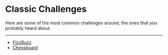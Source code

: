 # Classic Challenges

Here are some of the most common challenges around, the ones that you probably heard about.

<hr>

- [FizzBuzz](001/fizzbuzz.md)
- [Chessboard](002/chessboard.md)